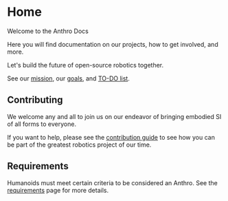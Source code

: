 # Home

Welcome to the Anthro Docs

Here you will find documentation on our projects, how to get involved, and more.

Let's build the future of open-source robotics together.

See our [mission](mission.md), our [goals](goals.md), and [TO-DO list](TO-DO.md).

## Contributing

We welcome any and all to join us on our endeavor of bringing embodied SI of all forms to everyone.

If you want to help, please see the [contribution guide](contribution-guide.md) to see how you can be part of the greatest robotics project of our time.

## Requirements 

Humanoids must meet certain criteria to be considered an Anthro. See the [requirements](requirements.md) page for more details.